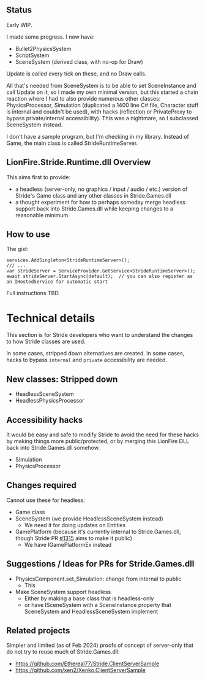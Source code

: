 
## Status

Early WIP.

I made some progress.  I now have:

- Bullet2PhysicsSystem
- ScriptSystem
- SceneSystem (derived class, with no-op for Draw)

Update is called every tick on these, and no Draw calls.

All that's needed from SceneSystem is to be able to set SceneInstance and call Update on it, so I made my own minimal version, but this started a chain reaction where I had to also provide numerous other classes: PhysicsProcessor, Simulation (duplicated a 1400 line C# file, Character stuff is internal and couldn't be used), with hacks (reflection or PrivateProxy to bypass private/internal accessibility).  This was a nightmare, so I subclassed SceneSystem instead.

I don't have a sample program, but I'm checking in my library.  Instead of Game, the main class is called StrideRuntimeServer.

## LionFire.Stride.Runtime.dll Overview

This aims first to provide:

- a headless (server-only, no graphics / input / audio / etc.) version of Stride's Game class and any other classes in Stride.Games.dll
- a thought experiment for how to perhaps someday merge headless support back into Stride.Games.dll while keeping changes to a reasonable minimum.

## How to use

The gist:

```
services.AddSingleton<StrideRuntimeServer>();
/// ...
var strideServer = ServiceProvider.GetService<StrideRuntimeServer>();
await strideServer.StartAsync(default);  // you can also register as an IHostedService for automatic start
```

Full instructions TBD.

# Technical details

This section is for Stride developers who want to understand the changes to how Stride classes are used. 

In some cases, stripped down alternatives are created.  In some cases, hacks to bypass `internal` and `private` accessibility are needed.

## New classes: Stripped down 

- HeadlessSceneSystem
- HeadlessPhysicsProcessor

## Accessibility hacks

It would be easy and safe to modify Stride to avoid the need for these hacks by making things more public/protected, or by merging this LionFire DLL back into Stride.Games.dll somehow.

- Simulation
- PhysicsProcessor


## Changes required

Cannot use these for headless:

- Game class
- SceneSystem (we provide HeadlessSceneSystem instead)
  - We need it for doing updates on Entities
- GamePlatform (because it's currently internal to Stride.Games.dll, though Stride PR [#1315](https://github.com/stride3d/stride/pull/1315) aims to make it public)
  - We have IGamePlatformEx instead 

## Suggestions / Ideas for PRs for Stride.Games.dll
- PhysicsComponent.set_Simulation: change from internal to public
  - This 
- Make SceneSystem support headless
  - Either by making a base class that is headless-only 
  - or have ISceneSystem with a SceneInstance property that SceneSystem and HeadlessSceneSystem implement

## Related projects

Simpler and limited (as of Feb 2024) proofs of concept of server-only that do not try to reuse much of Stride.Games.dll:
- https://github.com/Ethereal77/Stride.ClientServerSample
- https://github.com/xen2/Xenko.ClientServerSample

